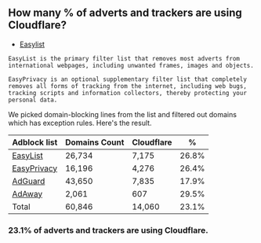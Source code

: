 ## How many % of adverts and trackers are using Cloudflare?


- [Easylist](https://web.archive.org/web/20210516110248/https://easylist.to/)
```
EasyList is the primary filter list that removes most adverts from international webpages, including unwanted frames, images and objects.

EasyPrivacy is an optional supplementary filter list that completely removes all forms of tracking from the internet, including web bugs, tracking scripts and information collectors, thereby protecting your personal data.
```


We picked domain-blocking lines from the list and filtered out domains which has exception rules.
Here's the result.


| Adblock list | Domains Count | Cloudflare | % |
| --- | --- | --- | --- |
| [EasyList](https://easylist.to/easylist/easylist.txt) | 26,734 | 7,175 | 26.8% |
| [EasyPrivacy](https://easylist.to/easylist/easyprivacy.txt) | 16,196 | 4,276 | 26.4% |
| [AdGuard](https://adguardteam.github.io/AdGuardSDNSFilter/Filters/filter.txt) | 43,650 | 7,835 | 17.9% |
| [AdAway](https://raw.githubusercontent.com/AdAway/adaway.github.io/master/hosts.txt) | 2,061 | 607 | 29.5% |
| Total | 60,846 | 14,060 | 23.1% |


### 23.1% of adverts and trackers are using Cloudflare.